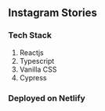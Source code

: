 ## Instagram Stories

### Tech Stack

1. Reactjs
2. Typescript
3. Vanilla CSS
4. Cypress

### Deployed on Netlify